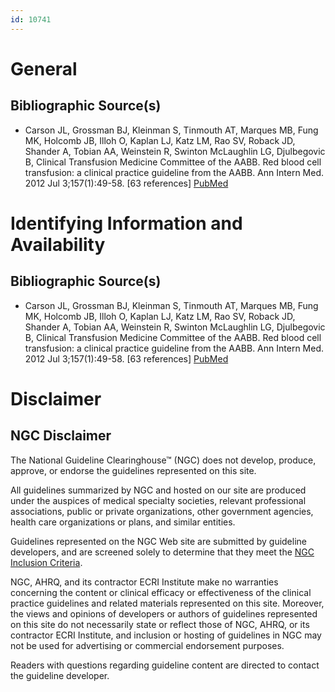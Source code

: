 ```yaml
---
id: 10741
---
```


# General

## Bibliographic Source(s)

- Carson JL, Grossman BJ, Kleinman S, Tinmouth AT, Marques MB, Fung MK, Holcomb JB, Illoh O, Kaplan LJ, Katz LM, Rao SV, Roback JD, Shander A, Tobian AA, Weinstein R, Swinton McLaughlin LG, Djulbegovic B, Clinical Transfusion Medicine Committee of the AABB. Red blood cell transfusion: a clinical practice guideline from the AABB. Ann Intern Med. 2012 Jul 3;157(1):49-58. [63 references] [ PubMed ](http://www.ncbi.nlm.nih.gov/entrez/query.fcgi?cmd=Retrieve&db=pubmed&dopt=Abstract&list_uids=22751760)

# Identifying Information and Availability

## Bibliographic Source(s)

- Carson JL, Grossman BJ, Kleinman S, Tinmouth AT, Marques MB, Fung MK, Holcomb JB, Illoh O, Kaplan LJ, Katz LM, Rao SV, Roback JD, Shander A, Tobian AA, Weinstein R, Swinton McLaughlin LG, Djulbegovic B, Clinical Transfusion Medicine Committee of the AABB. Red blood cell transfusion: a clinical practice guideline from the AABB. Ann Intern Med. 2012 Jul 3;157(1):49-58. [63 references] [ PubMed ](http://www.ncbi.nlm.nih.gov/entrez/query.fcgi?cmd=Retrieve&db=pubmed&dopt=Abstract&list_uids=22751760)

# Disclaimer

## NGC Disclaimer

The National Guideline Clearinghouse™ (NGC) does not develop, produce, approve, or endorse the guidelines represented on this site.

All guidelines summarized by NGC and hosted on our site are produced under the auspices of medical specialty societies, relevant professional associations, public or private organizations, other government agencies, health care organizations or plans, and similar entities.

Guidelines represented on the NGC Web site are submitted by guideline developers, and are screened solely to determine that they meet the [NGC Inclusion Criteria](/help-and-about/summaries/inclusion-criteria).

NGC, AHRQ, and its contractor ECRI Institute make no warranties concerning the content or clinical efficacy or effectiveness of the clinical practice guidelines and related materials represented on this site. Moreover, the views and opinions of developers or authors of guidelines represented on this site do not necessarily state or reflect those of NGC, AHRQ, or its contractor ECRI Institute, and inclusion or hosting of guidelines in NGC may not be used for advertising or commercial endorsement purposes.

Readers with questions regarding guideline content are directed to contact the guideline developer.

